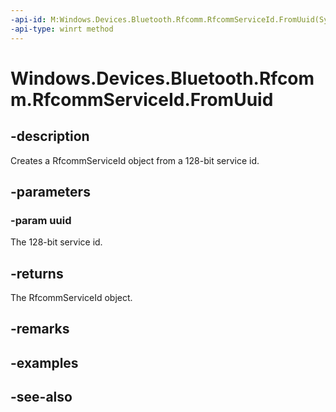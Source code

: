 ----api-id: M:Windows.Devices.Bluetooth.Rfcomm.RfcommServiceId.FromUuid(System.Guid)
-api-type: winrt method
---<!-- Method syntaxpublic Windows.Devices.Bluetooth.Rfcomm.RfcommServiceId FromUuid(System.Guid uuid)--># Windows.Devices.Bluetooth.Rfcomm.RfcommServiceId.FromUuid## -descriptionCreates a RfcommServiceId object from a 128-bit service id.## -parameters### -param uuidThe 128-bit service id.## -returnsThe RfcommServiceId object.## -remarks## -examples## -see-also